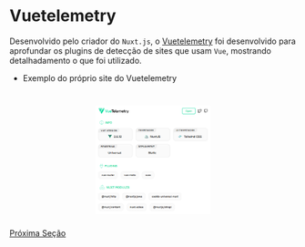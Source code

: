 # Vuetelemetry

Desenvolvido pelo criador do `Nuxt.js`, o [Vuetelemetry](https://vuetelemetry.com/) foi desenvolvido para aprofundar os plugins de detecção de sites que usam `Vue`, mostrando detalhadamento o que foi utilizado.

* Exemplo do próprio site do Vuetelemetry

<h1 align="center">
  <img src="../../../assets/Next/Vuetelemetry/util.png" alt="Imagem demonstrando a utilidade da ferramenta Vuetelemetry" width="40%">
</h1>

[Próxima Seção](./10%20-%20IonicVue.md)
